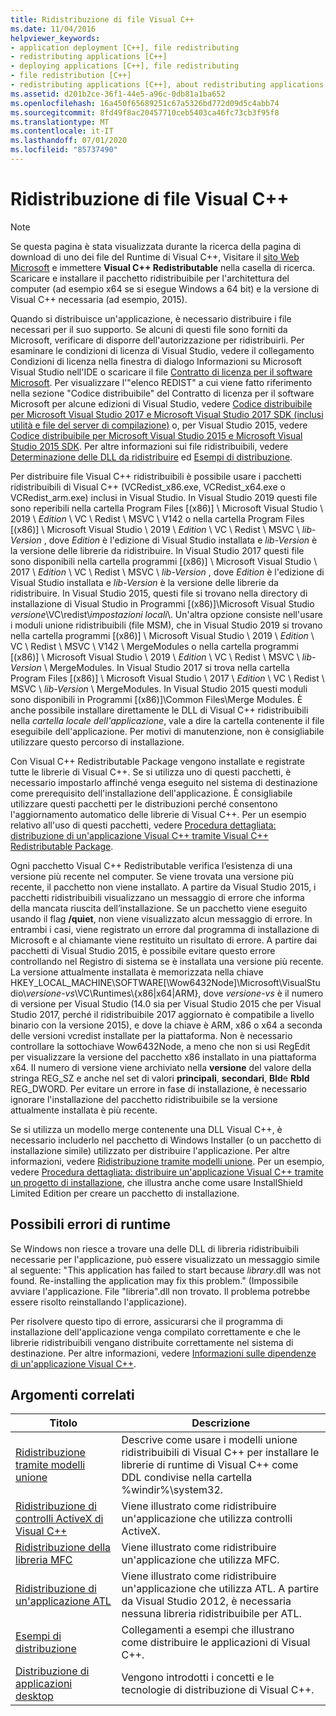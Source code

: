 ```yaml
---
title: Ridistribuzione di file Visual C++
ms.date: 11/04/2016
helpviewer_keywords:
- application deployment [C++], file redistributing
- redistributing applications [C++]
- deploying applications [C++], file redistributing
- file redistribution [C++]
- redistributing applications [C++], about redistributing applications
ms.assetid: d201b2ce-36f1-44e5-a96c-0db81a1ba652
ms.openlocfilehash: 16a450f65689251c67a5326bd772d09d5c4abb74
ms.sourcegitcommit: 8fd49f8ac20457710ceb5403ca46fc73cb3f95f8
ms.translationtype: MT
ms.contentlocale: it-IT
ms.lasthandoff: 07/01/2020
ms.locfileid: "85737490"
---
```

# <a name="redistributing-visual-c-files"></a>Ridistribuzione di file Visual C++

> [!NOTE]
> Se questa pagina è stata visualizzata durante la ricerca della pagina di download di uno dei file del Runtime di Visual C++, Visitare il [sito Web Microsoft](https://www.microsoft.com/) e immettere **Visual C++ Redistributable** nella casella di ricerca. Scaricare e installare il pacchetto ridistribuibile per l'architettura del computer (ad esempio x64 se si esegue Windows a 64 bit) e la versione di Visual C++ necessaria (ad esempio, 2015).

Quando si distribuisce un'applicazione, è necessario distribuire i file necessari per il suo supporto. Se alcuni di questi file sono forniti da Microsoft, verificare di disporre dell'autorizzazione per ridistribuirli. Per esaminare le condizioni di licenza di Visual Studio, vedere il collegamento Condizioni di licenza nella finestra di dialogo Informazioni su Microsoft Visual Studio nell'IDE o scaricare il file [Contratto di licenza per il software Microsoft](https://visualstudio.microsoft.com/license-terms/mlt687465/). Per visualizzare l'"elenco REDIST" a cui viene fatto riferimento nella sezione "Codice distribuibile" del Contratto di licenza per il software Microsoft per alcune edizioni di Visual Studio, vedere [Codice distribuibile per Microsoft Visual Studio 2017 e Microsoft Visual Studio 2017 SDK (inclusi utilità e file del server di compilazione)](/visualstudio/productinfo/2017-redistribution-vs) o, per Visual Studio 2015, vedere [Codice distribuibile per Microsoft Visual Studio 2015 e Microsoft Visual Studio 2015 SDK](/visualstudio/productinfo/2015-redistribution-vs). Per altre informazioni sui file ridistribuibili, vedere [Determinazione delle DLL da ridistribuire](determining-which-dlls-to-redistribute.md) ed [Esempi di distribuzione](deployment-examples.md).

Per distribuire file Visual C++ ridistribuibili è possibile usare i pacchetti ridistribuibili di Visual C++ (VCRedist\_x86.exe, VCRedist\_x64.exe o VCRedist\_arm.exe) inclusi in Visual Studio. In Visual Studio 2019 questi file sono reperibili nella cartella Program Files [(x86)] \\ Microsoft Visual Studio \\ 2019 \\ _Edition_ \\ VC \\ Redist \\ MSVC \\ V142 o nella cartella Program Files [(x86)] \\ Microsoft Visual Studio \\ 2019 \\ _Edition_ \\ VC \\ Redist \\ MSVC \\ _lib-Version_ , dove _Edition_ è l'edizione di Visual Studio installata e _lib-Version_ è la versione delle librerie da ridistribuire. In Visual Studio 2017 questi file sono disponibili nella cartella programmi [(x86)] \\ Microsoft Visual Studio \\ 2017 \\ _Edition_ \\ VC \\ Redist \\ MSVC \\ _lib-Version_ , dove _Edition_ è l'edizione di Visual Studio installata e _lib-Version_ è la versione delle librerie da ridistribuire. In Visual Studio 2015, questi file si trovano nella directory di installazione di Visual Studio in Programmi [(x86)]\Microsoft Visual Studio *versione*\VC\redist\\*impostazioni locali*\\. Un'altra opzione consiste nell'usare i moduli unione ridistribuibili (file MSM), che in Visual Studio 2019 si trovano nella cartella programmi [(x86)] \\ Microsoft Visual Studio \\ 2019 \\ _Edition_ \\ VC \\ Redist \\ MSVC \\ V142 \\ MergeModules o nella cartella programmi [(x86)] \\ Microsoft Visual Studio \\ 2019 \\ _Edition_ \\ VC \\ Redist \\ MSVC \\ _lib-Version_ \\ MergeModules. In Visual Studio 2017 si trova nella cartella Program Files [(x86)] \\ Microsoft Visual Studio \\ 2017 \\ _Edition_ \\ VC \\ Redist \\ MSVC \\ _lib-Version_ \\ MergeModules. In Visual Studio 2015 questi moduli sono disponibili in Programmi [(x86)]\Common Files\Merge Modules. È anche possibile installare direttamente le DLL di Visual C++ ridistribuibili nella *cartella locale dell'applicazione*, vale a dire la cartella contenente il file eseguibile dell'applicazione. Per motivi di manutenzione, non è consigliabile utilizzare questo percorso di installazione.

Con Visual C++ Redistributable Package vengono installate e registrate tutte le librerie di Visual C++. Se si utilizza uno di questi pacchetti, è necessario impostarlo affinché venga eseguito nel sistema di destinazione come prerequisito dell'installazione dell'applicazione. È consigliabile utilizzare questi pacchetti per le distribuzioni perché consentono l'aggiornamento automatico delle librerie di Visual C++. Per un esempio relativo all'uso di questi pacchetti, vedere [Procedura dettagliata: distribuzione di un'applicazione Visual C++ tramite Visual C++ Redistributable Package](deploying-visual-cpp-application-by-using-the-vcpp-redistributable-package.md).

Ogni pacchetto Visual C++ Redistributable verifica l’esistenza di una versione più recente nel computer. Se viene trovata una versione più recente, il pacchetto non viene installato. A partire da Visual Studio 2015, i pacchetti ridistribuibili visualizzano un messaggio di errore che informa della mancata riuscita dell’installazione. Se un pacchetto viene eseguito usando il flag **/quiet**, non viene visualizzato alcun messaggio di errore. In entrambi i casi, viene registrato un errore dal programma di installazione di Microsoft e al chiamante viene restituito un risultato di errore. A partire dai pacchetti di Visual Studio 2015, è possibile evitare questo errore controllando nel Registro di sistema se è installata una versione più recente. La versione attualmente installata è memorizzata nella chiave HKEY_LOCAL_MACHINE\SOFTWARE[\Wow6432Node]\Microsoft\VisualStudio\\_versione-vs_\VC\Runtimes\\{x86|x64|ARM}, dove _versione-vs_ è il numero di versione per Visual Studio (14.0 sia per Visual Studio 2015 che per Visual Studio 2017, perché il ridistribuibile 2017 aggiornato è compatibile a livello binario con la versione 2015), e dove la chiave è ARM, x86 o x64 a seconda delle versioni vcredist installate per la piattaforma. Non è necessario controllare la sottochiave Wow6432Node, a meno che non si usi RegEdit per visualizzare la versione del pacchetto x86 installato in una piattaforma x64. Il numero di versione viene archiviato nella **versione** del valore della stringa REG_SZ e anche nel set di valori **principali**, **secondari**, **Bld**e **Rbld** REG_DWORD. Per evitare un errore in fase di installazione, è necessario ignorare l'installazione del pacchetto ridistribuibile se la versione attualmente installata è più recente.

Se si utilizza un modello merge contenente una DLL Visual C++, è necessario includerlo nel pacchetto di Windows Installer (o un pacchetto di installazione simile) utilizzato per distribuire l'applicazione. Per altre informazioni, vedere [Ridistribuzione tramite modelli unione](redistributing-components-by-using-merge-modules.md). Per un esempio, vedere [Procedura dettagliata: distribuire un'applicazione Visual C++ tramite un progetto di installazione](walkthrough-deploying-a-visual-cpp-application-by-using-a-setup-project.md), che illustra anche come usare InstallShield Limited Edition per creare un pacchetto di installazione.

## <a name="potential-run-time-errors"></a>Possibili errori di runtime

Se Windows non riesce a trovare una delle DLL di libreria ridistribuibili necessarie per l'applicazione, può essere visualizzato un messaggio simile al seguente: "This application has failed to start because *library*.dll was not found. Re-installing the application may fix this problem." (Impossibile avviare l'applicazione. File "libreria".dll non trovato. Il problema potrebbe essere risolto reinstallando l'applicazione).

Per risolvere questo tipo di errore, assicurarsi che il programma di installazione dell'applicazione venga compilato correttamente e che le librerie ridistribuibili vengano distribuite correttamente nel sistema di destinazione. Per altre informazioni, vedere [Informazioni sulle dipendenze di un'applicazione Visual C++](understanding-the-dependencies-of-a-visual-cpp-application.md).

## <a name="related-topics"></a>Argomenti correlati

|Titolo|Descrizione|
|-----------|-----------------|
|[Ridistribuzione tramite modelli unione](redistributing-components-by-using-merge-modules.md)|Descrive come usare i modelli unione ridistribuibili di Visual C++ per installare le librerie di runtime di Visual C++ come DDL condivise nella cartella %windir%\system32\.|
|[Ridistribuzione di controlli ActiveX di Visual C++](redistributing-visual-cpp-activex-controls.md)|Viene illustrato come ridistribuire un'applicazione che utilizza controlli ActiveX.|
|[Ridistribuzione della libreria MFC](redistributing-the-mfc-library.md)|Viene illustrato come ridistribuire un'applicazione che utilizza MFC.|
|[Ridistribuzione di un'applicazione ATL](redistributing-an-atl-application.md)|Viene illustrato come ridistribuire un'applicazione che utilizza ATL. A partire da Visual Studio 2012, è necessaria nessuna libreria ridistribuibile per ATL.|
|[Esempi di distribuzione](deployment-examples.md)|Collegamenti a esempi che illustrano come distribuire le applicazioni di Visual C++.|
|[Distribuzione di applicazioni desktop](deploying-native-desktop-applications-visual-cpp.md)|Vengono introdotti i concetti e le tecnologie di distribuzione di Visual C++.|
